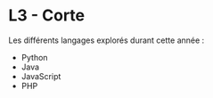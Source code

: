 # L3 - Corte

Les différents langages explorés durant cette année :
- Python
- Java
- JavaScript
- PHP
